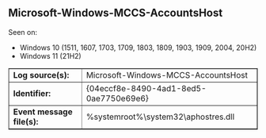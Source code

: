 ## Microsoft-Windows-MCCS-AccountsHost

Seen on:
* Windows 10 (1511, 1607, 1703, 1709, 1803, 1809, 1903, 1909, 2004, 20H2)
* Windows 11 (21H2)

<table border="1" class="docutils">
  <tbody>
    <tr>
      <td><b>Log source(s):</b></td>
      <td>Microsoft-Windows-MCCS-AccountsHost</td>
    </tr>
    <tr>
      <td><b>Identifier:</b></td>
      <td>{04eccf8e-8490-4ad1-8ed5-0ae7750e69e6}</td>
    </tr>
    <tr>
      <td><b>Event message file(s):</b></td>
      <td>%systemroot%\system32\aphostres.dll</td>
    </tr>
  </tbody>
</table>

&nbsp;

